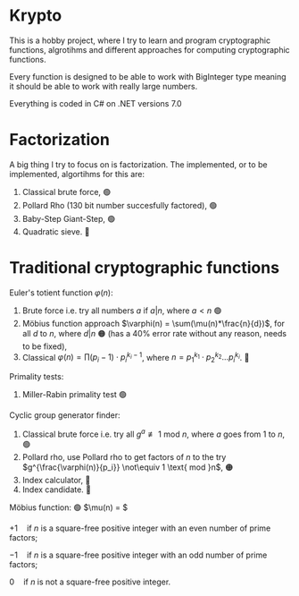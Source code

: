 # Krypto
This is a hobby project, where I try to learn and program cryptographic functions, algrotihms and different approaches for computing cryptographic functions.

Every function is designed to be able to work with BigInteger type meaning it should be able to work with really large numbers.

Everything is coded in C# on .NET versions 7.0

# Factorization
A big thing I try to focus on is factorization.
The implemented, or to be implemented, algortihms for this are:

1. Classical brute force, 🟢
2. Pollard Rho (130 bit number succesfully factored), 🟢
3. Baby-Step Giant-Step, 🟢
4. Quadratic sieve. 🔴


# Traditional cryptographic functions
Euler's totient function $\varphi(n)$:

1. Brute force i.e. try all numbers $a$ if $a|n$, where $a < n$ 🟢
2. Möbius function approach $\varphi(n) = \sum(\mu(n)*\frac{n}{d})$, for all $d$ to $n$, where $d|n$ 🟠 (has a 40% error rate without any reason, needs to be fixed),
3. Classical $\varphi(n) = \prod(p_i-1)\cdot p_i^{k_i-1}$, where $n = p_1^{k_1}\cdot p_2^{k_2} ... p_i^{k_i}$. 🔴 

Primality tests:

1. Miller-Rabin primality test 🟢

Cyclic group generator finder:

1. Classical brute force i.e. try all $g^{a} \not\equiv 1 \text{ mod }n$, where $a$ goes from $1$ to $n$, 🟢
2. Pollard rho, use Pollard rho to get factors of $n$ to the try $g^{\frac{\varphi(n)}{p_i}} \not\equiv 1 \text{ mod }n$, 🟠
3. Index calculator, 🔴
4. Index candidate. 🔴

Möbius function: 🟢
$\mu(n) = $

$+1  \quad \text{if }n\text{ is a square-free positive integer with an even number of prime factors};$

$-1  \quad \text{if }n\text{ is a square-free positive integer with an odd number of prime factors};$

$0  \quad \text{if }n\text{ is not a square-free positive integer}.$

